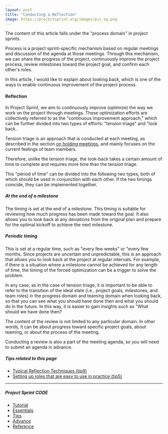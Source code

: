 ```yaml
---
layout: post
title: "Conducting a Reflection"
image: https://projectsprint.org/images/pjs_og.png
---
```


The content of this article falls under the "process domain" in project sprints.

Process is a project sprint-specific mechanism based on regular meetings and discussion of the agenda at those meetings. Through this mechanism, we can share the progress of the project, continuously improve the project process, review milestones toward the project goal, and confirm each other's roles.

In this article, I would like to explain about looking back, which is one of the ways to enable continuous improvement of the project process.

#### Reflection
In Project Sprint, we aim to continuously improve (optimize) the way we work on the project through meetings. These optimization efforts are collectively referred to as the "continuous improvement approach," which can be further divided into two types of efforts: "tension triage" and "look back.

Tension triage is an approach that is conducted at each meeting, as described in the section [on holding meetings](../tutorial/section3-2.md), and mainly focuses on the current feelings of team members.

Therefore, unlike the tension triage, the look-back takes a certain amount of time to complete and requires more time than the tension triage.

This "period of time" can be divided into the following two types, both of which should be used in conjunction with each other. If the two timings coincide, they can be implemented together.

##### At the end of a milestone
The timing is set at the end of a milestone. This timing is suitable for reviewing how much progress has been made toward the goal. It also allows you to look back at any deviations from the original plan and prepare for the optimal kickoff to achieve the next milestone.

##### Periodic timing
This is set at a regular time, such as "every few weeks" or "every few months. Since projects are uncertain and unpredictable, this is an approach that allows you to look back at the project at regular intervals. For example, if there is a situation where a milestone cannot be achieved for any length of time, the timing of the forced optimization can be a trigger to solve the problem.

In any case, as in the case of tension triage, it is important to be able to refer to the transition of the ideal state (i.e., project goals, milestones, and team roles) in the progress domain and teaming domain when looking back, so that you can see what you should have done then and what you should do in the future. In this way, it is easier to gain insights such as "What should we have done then?

The content of the review is not limited to any particular domain. In other words, it can be about progress toward specific project goals, about teaming, or about the process of the meeting.

Conducting a review is also a part of the meeting agenda, so you will need to submit an agenda in advance.


##### Tips related to this page
- [Typical Reflection Techniques (tip9)](../tips/tips9.md)
- [Setting up roles that are easy to use in practice (tip5)](../tips/tips5.md)

---

##### Project Sprint CODE
- [Tutorial](../tutorial/index.md)
- [Essentials](../essentials.md)
- [Tips](../tips/index.md)
- [Advance](../advance.md)
- [Reference](../reference.md)
